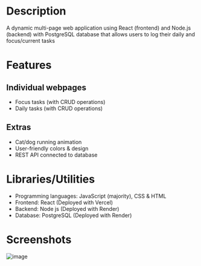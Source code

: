 # Description
A dynamic multi-page web application using React (frontend) and Node.js (backend) with PostgreSQL database that allows users to log their daily and focus/current tasks

# Features
## Individual webpages
- Focus tasks (with CRUD operations)
- Daily tasks (with CRUD operations)

## Extras
- Cat/dog running animation
- User-friendly colors & design
- REST API connected to database

# Libraries/Utilities
- Programming languages: JavaScript (majority), CSS & HTML
- Frontend: React (Deployed with Vercel)
- Backend: Node js (Deployed with Render)
- Database: PostgreSQL (Deployed with Render)

# Screenshots
![image](https://github.com/user-attachments/assets/3cdcabc6-c547-46dc-a0d1-b8657eea3265)
